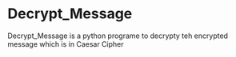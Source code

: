 # Decrypt_Message
Decrypt_Message is a python programe to decrypty teh encrypted message which is in Caesar Cipher
